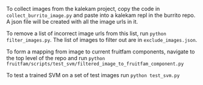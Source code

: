 To collect images from the kalekam project, copy the code in `collect_burrito_image.py` and paste into a kalekam repl in the burrito repo. A json file will be created with all the image urls in it.

To remove a list of incorrect image urls from this list, run `python filter_images.py`. The list of images to filter out are in `exclude_images.json`.

To form a mapping from image to current fruitfam components, navigate to the top level of the repo and run `python fruitfam/scripts/test_svm/filtered_image_to_fruitfam_component.py`

To test a trained SVM on a set of test images run `python test_svm.py`